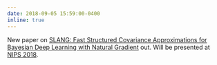 ```yaml
---
date: 2018-09-05 15:59:00-0400
inline: true
---
```


New paper on [SLANG: Fast Structured Covariance Approximations for Bayesian Deep Learning with Natural Gradient](https://arxiv.org/abs/1811.04504) out. Will be presented at [NIPS 2018](https://nips.cc/Conferences/2018).
